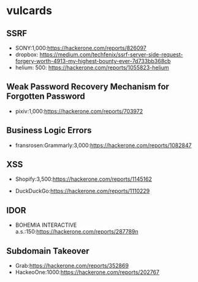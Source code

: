 # vulcards

## SSRF
- SONY:1,000:https://hackerone.com/reports/826097
- dropbox: https://medium.com/techfenix/ssrf-server-side-request-forgery-worth-4913-my-highest-bounty-ever-7d733bb368cb
- helium: 500: https://hackerone.com/reports/1055823-helium


## Weak Password Recovery Mechanism for Forgotten Password
- pixiv:1,000:https://hackerone.com/reports/703972


## Business Logic Errors
- fransrosen:Grammarly:3,000:https://hackerone.com/reports/1082847


## XSS
- Shopify:3,500:https://hackerone.com/reports/1145162

- DuckDuckGo:https://hackerone.com/reports/1110229

## IDOR
- BOHEMIA INTERACTIVE a.s.:150:https://hackerone.com/reports/287789n

##  Subdomain Takeover
- Grab:https://hackerone.com/reports/352869
- HackeoOne:1000:https://hackerone.com/reports/202767
